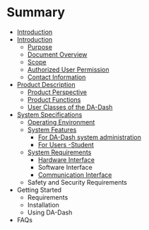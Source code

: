 # Summary

* [Introduction](README.md)
* [Introduction](part1/readme.md)
   * [Purpose](part1/purpose.md)
   * [Document Overview](part1/docover.md)
   * [Scope](part1/scope.md)
   * [Authorized User Permission](part1/authorized_user_permission.md)
   * [Contact Information](part1/contact_information.md)
* [Product Description](part2/product_descripiton.md)
   * [Product Perspective](part2/product_perspective.md)
   * [Product Functions](part2/README.md#tools)
   * [User Classes of the DA-Dash](part2/user_classes_of_the_da-dash.md)
* [System Specifications](part3/systemspecificationsmd.md)
   * [Operating Environment](operating_environment.md)
   * [System Features](part3/systemfeatures.md)
       * [For DA-Dash system administration](for_da-dash_system_administration.md)
       * [For Users -Student](part3/for_users_-student.md)
   * [System Requirements](part3/system_requirements.md)
       * [Hardware Interface](part3/hardware_interface.md)
       * Software Interface
       * [Communication Interface](part3/communication_interface.md)
   * Safety and Security Requirements
* Getting Started
   * Requirements
   * Installation
   * Using DA-Dash
* FAQs

